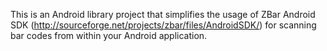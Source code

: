 This is an Android library project that simplifies the usage of ZBar Android SDK (http://sourceforge.net/projects/zbar/files/AndroidSDK/) for scanning bar codes from within your Android application.

